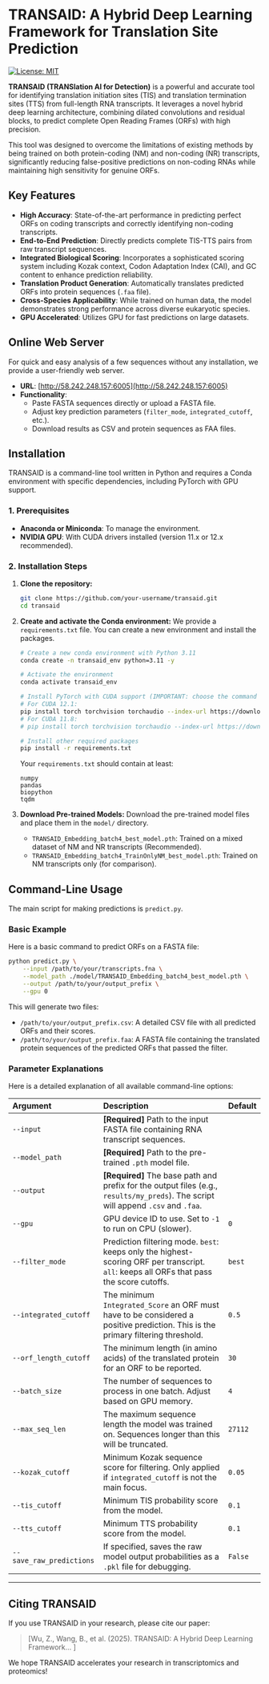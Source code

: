 # TRANSAID: A Hybrid Deep Learning Framework for Translation Site Prediction

[![License: MIT](https://img.shields.io/badge/License-MIT-yellow.svg)](https://opensource.org/licenses/MIT)

**TRANSAID (TRANSlation AI for Detection)** is a powerful and accurate tool for identifying translation initiation sites (TIS) and translation termination sites (TTS) from full-length RNA transcripts. It leverages a novel hybrid deep learning architecture, combining dilated convolutions and residual blocks, to predict complete Open Reading Frames (ORFs) with high precision.

This tool was designed to overcome the limitations of existing methods by being trained on both protein-coding (NM) and non-coding (NR) transcripts, significantly reducing false-positive predictions on non-coding RNAs while maintaining high sensitivity for genuine ORFs.

## Key Features

-   **High Accuracy**: State-of-the-art performance in predicting perfect ORFs on coding transcripts and correctly identifying non-coding transcripts.
-   **End-to-End Prediction**: Directly predicts complete TIS-TTS pairs from raw transcript sequences.
-   **Integrated Biological Scoring**: Incorporates a sophisticated scoring system including Kozak context, Codon Adaptation Index (CAI), and GC content to enhance prediction reliability.
-   **Translation Product Generation**: Automatically translates predicted ORFs into protein sequences (`.faa` file).
-   **Cross-Species Applicability**: While trained on human data, the model demonstrates strong performance across diverse eukaryotic species.
-   **GPU Accelerated**: Utilizes GPU for fast predictions on large datasets.

## Online Web Server

For quick and easy analysis of a few sequences without any installation, we provide a user-friendly web server.

-   **URL**: [http://58.242.248.157:6005](http://58.242.248.157:6005)  
-   **Functionality**:
    -   Paste FASTA sequences directly or upload a FASTA file.
    -   Adjust key prediction parameters (`filter_mode`, `integrated_cutoff`, etc.).
    -   Download results as CSV and protein sequences as FAA files.

## Installation

TRANSAID is a command-line tool written in Python and requires a Conda environment with specific dependencies, including PyTorch with GPU support.

### 1. Prerequisites

-   **Anaconda or Miniconda**: To manage the environment.
-   **NVIDIA GPU**: With CUDA drivers installed (version 11.x or 12.x recommended).

### 2. Installation Steps

1.  **Clone the repository:**
    ```bash
    git clone https://github.com/your-username/transaid.git
    cd transaid
    ```

2.  **Create and activate the Conda environment:**
    We provide a `requirements.txt` file. You can create a new environment and install the packages.

    ```bash
    # Create a new conda environment with Python 3.11
    conda create -n transaid_env python=3.11 -y

    # Activate the environment
    conda activate transaid_env

    # Install PyTorch with CUDA support (IMPORTANT: choose the command that matches your CUDA version)
    # For CUDA 12.1:
    pip install torch torchvision torchaudio --index-url https://download.pytorch.org/whl/cu121
    # For CUDA 11.8:
    # pip install torch torchvision torchaudio --index-url https://download.pytorch.org/whl/cu118

    # Install other required packages
    pip install -r requirements.txt
    ```
    Your `requirements.txt` should contain at least:
    ```
    numpy
    pandas
    biopython
    tqdm
    ```

3.  **Download Pre-trained Models:**
    Download the pre-trained model files and place them in the `model/` directory.
    -   `TRANSAID_Embedding_batch4_best_model.pth`: Trained on a mixed dataset of NM and NR transcripts (Recommended).
    -   `TRANSAID_Embedding_batch4_TrainOnlyNM_best_model.pth`: Trained on NM transcripts only (for comparison).

## Command-Line Usage

The main script for making predictions is `predict.py`.

### Basic Example

Here is a basic command to predict ORFs on a FASTA file:

```bash
python predict.py \
    --input /path/to/your/transcripts.fna \
    --model_path ./model/TRANSAID_Embedding_batch4_best_model.pth \
    --output /path/to/your/output_prefix \
    --gpu 0
```

This will generate two files:
-   `/path/to/your/output_prefix.csv`: A detailed CSV file with all predicted ORFs and their scores.
-   `/path/to/your/output_prefix.faa`: A FASTA file containing the translated protein sequences of the predicted ORFs that passed the filter.

### Parameter Explanations

Here is a detailed explanation of all available command-line options:

| Argument | Description | Default |
| :--- | :--- | :--- |
| `--input` | **[Required]** Path to the input FASTA file containing RNA transcript sequences. | |
| `--model_path`| **[Required]** Path to the pre-trained `.pth` model file. | |
| `--output` | **[Required]** The base path and prefix for the output files (e.g., `results/my_preds`). The script will append `.csv` and `.faa`.| |
| `--gpu` | GPU device ID to use. Set to `-1` to run on CPU (slower). | `0` |
| `--filter_mode` | Prediction filtering mode. `best`: keeps only the highest-scoring ORF per transcript. `all`: keeps all ORFs that pass the score cutoffs. | `best` |
| `--integrated_cutoff` | The minimum `Integrated_Score` an ORF must have to be considered a positive prediction. This is the primary filtering threshold. | `0.5` |
| `--orf_length_cutoff`| The minimum length (in amino acids) of the translated protein for an ORF to be reported. | `30` |
| `--batch_size`| The number of sequences to process in one batch. Adjust based on GPU memory. | `4` |
| `--max_seq_len` | The maximum sequence length the model was trained on. Sequences longer than this will be truncated. | `27112` |
| `--kozak_cutoff`| Minimum Kozak sequence score for filtering. Only applied if `integrated_cutoff` is not the main focus. | `0.05` |
| `--tis_cutoff`| Minimum TIS probability score from the model. | `0.1` |
| `--tts_cutoff`| Minimum TTS probability score from the model. | `0.1` |
| `--save_raw_predictions`| If specified, saves the raw model output probabilities as a `.pkl` file for debugging. | `False` |

---

## Citing TRANSAID

If you use TRANSAID in your research, please cite our paper:

> [Wu, Z., Wang, B., et al. (2025). TRANSAID: A Hybrid Deep Learning Framework... ]

We hope TRANSAID accelerates your research in transcriptomics and proteomics!
